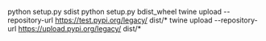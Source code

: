 python setup.py sdist
python setup.py bdist_wheel
twine upload --repository-url https://test.pypi.org/legacy/ dist/*
twine upload --repository-url https://upload.pypi.org/legacy/ dist/*